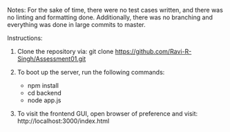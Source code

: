 Notes:
For the sake of time, there were no test cases written, and there was no linting and formatting done.
Additionally, there was no branching and everything was done in large commits to master.

Instructions:
1) Clone the repository via: git clone https://github.com/Ravi-R-Singh/Assessment01.git

2) To boot up the server, run the following commands:
    - npm install
    - cd backend
    - node app.js

3) To visit the frontend GUI, open browser of preference and visit:
    http://localhost:3000/index.html